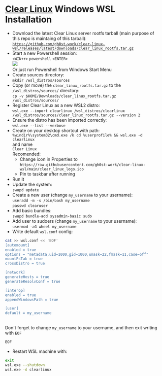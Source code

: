 # [Clear Linux](https://www.clearlinux.org/) Windows WSL Installation
- Download the latest Clear Linux server rootfs tarball (main purpose of this repo is maintaing of this tarball):
<br>[`https://github.com/gh0st-work/clear-linux-wsl/releases/latest/downloads/clear_linux_rootfs.tar.gz`](https://github.com/gh0st-work/clear-linux-wsl/releases/latest/downloads/clear_linux_rootfs.tar.gz)
- Start a new Powershell session:
<br>`<WIN+r>` `powershell` `<ENTER>`
<br>![](https://global.discourse-cdn.com/clearlinux/original/2X/f/ff23f991225d08b7333f57ceb978a60c5cc9fddb.png)
<br>Or just run Powershell from Windows Start Menu
- Create sources directory:
<br>`mkdir /wsl_distros/sources`
- Copy (or move) the `clear_linux_rootfs.tar.gz` to the `/wsl_distros/sources/` directory:
<br>`cp -v $HOME/Downloads/clear_linux_rootfs.tar.gz /wsl_distros/sources/`
- Register Clear Linux as a new WSL2 distro:
<br>`wsl.exe --import clearlinux /wsl_distros/clearlinux /wsl_distros/sources/clear_linux_rootfs.tar.gz --version 2`
- Ensure the distro has been imported correctly:
<br>`wsl.exe --list --verbose`
- Create on your desktop shortcut with path:
<br>`%windir%\system32\cmd.exe /k cd %userprofile% && wsl.exe -d clearlinux`
<br>and name
<br>`Clear Linux`
<br>Recomended:
  - Change icon in Properties to `https://raw.githubusercontent.com/gh0st-work/clear-linux-wsl/main/clear_linux_logo.ico`
  - Pin to taskbar after running
- Run it
- Update the system:
<br>`swupd update`
- Create a new user (change `my_username` to your username):
<br>`useradd -m -s /bin/bash my_username`
<br>`passwd clearuser`
- Add basic bundles: 
<br>`swupd bundle-add sysadmin-basic sudo`
- Add user to sudoers (change `my_username` to your username):
<br>`usermod -aG wheel my_username`
- Write default `wsl.conf` config:
```bash
cat >> wsl.conf << 'EOF'
[automount]
enabled = true
options = "metadata,uid=1000,gid=1000,umask=22,fmask=11,case=off"
mountFsTab = true
crossDistro = true

[network]
generateHosts = true
generateResolvConf = true

[interop]
enabled = true
appendWindowsPath = true

[user]
default = my_username
```
<br>Don't forget to change `my_username` to your username, and then exit writing with `EOF`
```bash
EOF
```
- Restart WSL machine with:
```bash
exit
wsl.exe --shutdown
wsl.exe -d clearlinux
```

